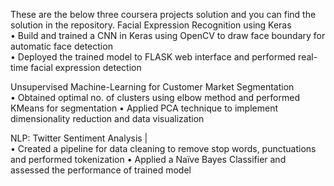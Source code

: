 These are the below three coursera projects solution and you can find the solution in the repository.
Facial Expression Recognition using Keras                                                                                                 
•	Build and trained a CNN in Keras using OpenCV to draw face boundary for automatic face detection  
•	Deployed the trained model to FLASK web interface and performed real-time facial expression detection

Unsupervised Machine-Learning for Customer Market Segmentation                                             
•	Obtained optimal no. of clusters using elbow method and performed KMeans for segmentation
•	Applied PCA technique to implement dimensionality reduction and data visualization

NLP: Twitter Sentiment Analysis |                                                                                                                    
•	Created a pipeline for data cleaning to remove stop words, punctuations and performed tokenization
•	Applied a Naïve Bayes Classifier and assessed the performance of trained model
